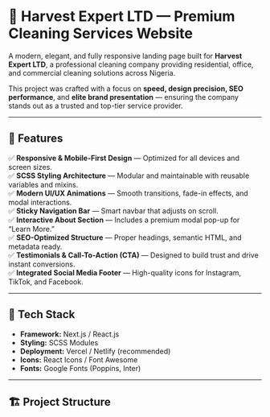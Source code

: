 # 🌿 Harvest Expert LTD — Premium Cleaning Services Website

A modern, elegant, and fully responsive landing page built for **Harvest Expert LTD**, a professional cleaning company providing residential, office, and commercial cleaning solutions across Nigeria.

This project was crafted with a focus on **speed, design precision, SEO performance**, and **elite brand presentation** — ensuring the company stands out as a trusted and top-tier service provider.

---

## 🚀 Features

✅ **Responsive & Mobile-First Design** — Optimized for all devices and screen sizes.  
✅ **SCSS Styling Architecture** — Modular and maintainable with reusable variables and mixins.  
✅ **Modern UI/UX Animations** — Smooth transitions, fade-in effects, and modal interactions.  
✅ **Sticky Navigation Bar** — Smart navbar that adjusts on scroll.  
✅ **Interactive About Section** — Includes a premium modal pop-up for “Learn More.”  
✅ **SEO-Optimized Structure** — Proper headings, semantic HTML, and metadata ready.  
✅ **Testimonials & Call-To-Action (CTA)** — Designed to build trust and drive instant conversions.  
✅ **Integrated Social Media Footer** — High-quality icons for Instagram, TikTok, and Facebook.  

---

## 🧩 Tech Stack

- **Framework:** Next.js / React.js  
- **Styling:** SCSS Modules  
- **Deployment:** Vercel / Netlify (recommended)  
- **Icons:** React Icons / Font Awesome  
- **Fonts:** Google Fonts (Poppins, Inter)  

---

## 🏗️ Project Structure